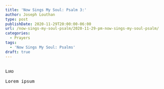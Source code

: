 ```yaml
---
title: 'Now Sings My Soul: Psalm 3:'
author: Joseph Louthan
type: post
publishDate: 2020-11-29T20:00:00-06:00
url: /now-sings-my-soul-psalm/2020-11-29-pm-now-sings-my-soul-psalm/
categories:
  - Prayers
tags:
  - 'Now Sings My Soul: Psalms'
draft: true
---
```


<pre>
<div style="font-variant: small-caps;">
Lord
</div>
Lorem ipsum
</pre>
